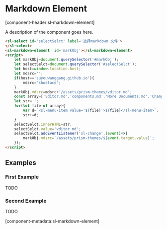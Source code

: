 # Markdown Element

[component-header:sl-markdown-element]

A description of the component goes here.


```html preview
<sl-select id='selectSelct' label='选择markdown 文件'>
</sl-select>
<sl-markdown-element  id='markObj'></sl-markdown-element>
<script>
    let markObj=document.querySelector('#markObj');
    let selectSelct=document.querySelector('#selectSelct');
    let host=window.location.host;
    let mdsrc='';
    if(host=='suyouwanggang.github.io'){
        mdsrc='shoelace';
    }
    markObj.mdsrc=mdsrc+'/assets/prism-themes/vditor.md';
    const array=['vditor.md','components.md','More Documents.md','Change Log.md','Markdown Reference.md','README.md'];
    let str='';
    for(let file of array){
        var d=`<sl-menu-item value='${file}'>${file}</sl-menu-item>`;
        str+=d;
    }
    selectSelct.innerHTML=str;
    selectSelct.value='vditor.md';
    selectSelct.addEventListener('sl-change',(event)=>{
        markObj.mdsrc=`/assets/prism-themes/${event.target.value}`;
    });
</script>
```

## Examples

### First Example

TODO

### Second Example

TODO

[component-metadata:sl-markdown-element]
